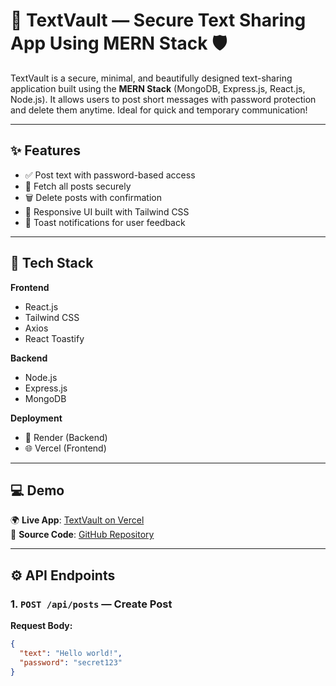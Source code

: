 # 🚀 TextVault — Secure Text Sharing App Using MERN Stack 🛡️

TextVault is a secure, minimal, and beautifully designed text-sharing application built using the **MERN Stack** (MongoDB, Express.js, React.js, Node.js). It allows users to post short messages with password protection and delete them anytime. Ideal for quick and temporary communication!

---

## ✨ Features

- ✅ Post text with password-based access
- 🔐 Fetch all posts securely
- 🗑️ Delete posts with confirmation
- 🎨 Responsive UI built with Tailwind CSS
- 🔔 Toast notifications for user feedback

---

## 🧰 Tech Stack

**Frontend**
- React.js
- Tailwind CSS
- Axios
- React Toastify

**Backend**
- Node.js
- Express.js
- MongoDB

**Deployment**
- 🔧 Render (Backend)
- 🌐 Vercel (Frontend)

---

## 💻 Demo

🌍 **Live App**: [TextVault on Vercel](https://adeshmishra-textvault.vercel.app/)  
📂 **Source Code**: [GitHub Repository](https://github.com/adesh9201/textvault)

---

## ⚙️ API Endpoints

### 1. `POST /api/posts` — Create Post

**Request Body:**
```json
{
  "text": "Hello world!",
  "password": "secret123"
}


